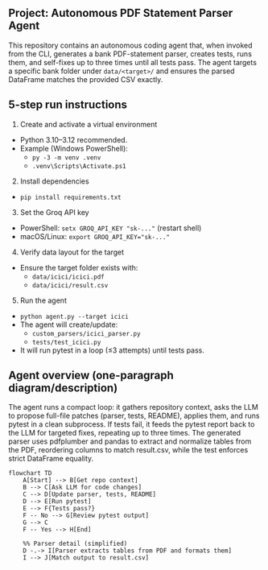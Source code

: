 ## Project: Autonomous PDF Statement Parser Agent

This repository contains an autonomous coding agent that, when invoked from the CLI, generates a bank PDF-statement parser, creates tests, runs them, and self-fixes up to three times until all tests pass. The agent targets a specific bank folder under `data/<target>/` and ensures the parsed DataFrame matches the provided CSV exactly.

## 5-step run instructions

1) Create and activate a virtual environment  
- Python 3.10–3.12 recommended.  
- Example (Windows PowerShell):  
  - `py -3 -m venv .venv`  
  - `.venv\Scripts\Activate.ps1`

2) Install dependencies  
- `pip install requirements.txt`

3) Set the Groq API key  
- PowerShell: `setx GROQ_API_KEY "sk-..."` (restart shell)  
- macOS/Linux: `export GROQ_API_KEY="sk-..."`

4) Verify data layout for the target  
- Ensure the target folder exists with:  
  - `data/icici/icici.pdf`  
  - `data/icici/result.csv`

5) Run the agent  
- `python agent.py --target icici`  
- The agent will create/update:  
  - `custom_parsers/icici_parser.py`  
  - `tests/test_icici.py`  
- It will run pytest in a loop (≤3 attempts) until tests pass.

## Agent overview (one-paragraph diagram/description)

The agent runs a compact loop: it gathers repository context, asks the LLM to propose full-file patches (parser, tests, README), applies them, and runs pytest in a clean subprocess. If tests fail, it feeds the pytest report back to the LLM for targeted fixes, repeating up to three times. The generated parser uses pdfplumber and pandas to extract and normalize tables from the PDF, reordering columns to match result.csv, while the test enforces strict DataFrame equality.

```mermaid
flowchart TD
    A[Start] --> B[Get repo context]
    B --> C[Ask LLM for code changes]
    C --> D[Update parser, tests, README]
    D --> E[Run pytest]
    E --> F{Tests pass?}
    F -- No --> G[Review pytest output]
    G --> C
    F -- Yes --> H[End]

    %% Parser detail (simplified)
    D -.-> I[Parser extracts tables from PDF and formats them]
    I --> J[Match output to result.csv]
```